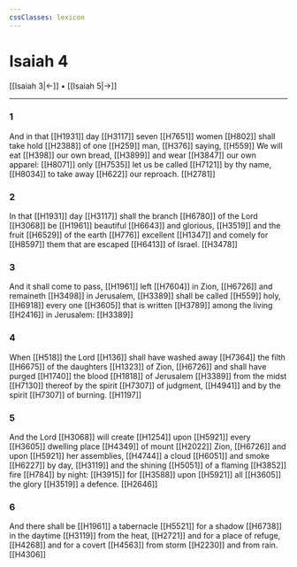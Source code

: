 ```yaml
---
cssClasses: lexicon
---
```

# Isaiah 4

[[Isaiah 3|←]] • [[Isaiah 5|→]]

---

### 1
And in that [[H1931]] day [[H3117]] seven [[H7651]] women [[H802]] shall take hold [[H2388]] of one [[H259]] man, [[H376]] saying, [[H559]] We will eat [[H398]] our own bread, [[H3899]] and wear [[H3847]] our own apparel: [[H8071]] only [[H7535]] let us be called [[H7121]] by thy name, [[H8034]] to take away [[H622]] our reproach. [[H2781]]

### 2
In that [[H1931]] day [[H3117]] shall the branch [[H6780]] of the Lord [[H3068]] be [[H1961]] beautiful [[H6643]] and glorious, [[H3519]] and the fruit [[H6529]] of the earth [[H776]] excellent [[H1347]] and comely for [[H8597]] them that are escaped [[H6413]] of Israel. [[H3478]]

### 3
And it shall come to pass, [[H1961]] left [[H7604]] in Zion, [[H6726]] and remaineth [[H3498]] in Jerusalem, [[H3389]] shall be called [[H559]] holy, [[H6918]] every one [[H3605]] that is written [[H3789]] among the living [[H2416]] in Jerusalem: [[H3389]]

### 4
When [[H518]] the Lord [[H136]] shall have washed away [[H7364]] the filth [[H6675]] of the daughters [[H1323]] of Zion, [[H6726]] and shall have purged [[H1740]] the blood [[H1818]] of Jerusalem [[H3389]] from the midst [[H7130]] thereof by the spirit [[H7307]] of judgment, [[H4941]] and by the spirit [[H7307]] of burning. [[H1197]]

### 5
And the Lord [[H3068]] will create [[H1254]] upon [[H5921]] every [[H3605]] dwelling place [[H4349]] of mount [[H2022]] Zion, [[H6726]] and upon [[H5921]] her assemblies, [[H4744]] a cloud [[H6051]] and smoke [[H6227]] by day, [[H3119]] and the shining [[H5051]] of a flaming [[H3852]] fire [[H784]] by night: [[H3915]] for [[H3588]] upon [[H5921]] all [[H3605]] the glory [[H3519]] a defence. [[H2646]]

### 6
And there shall be [[H1961]] a tabernacle [[H5521]] for a shadow [[H6738]] in the daytime [[H3119]] from the heat, [[H2721]] and for a place of refuge, [[H4268]] and for a covert [[H4563]] from storm [[H2230]] and from rain. [[H4306]]